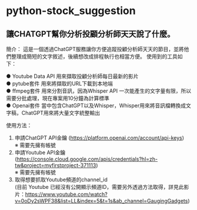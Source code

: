 # python-stock_suggestion
讓CHATGPT幫你分析投顧分析師天天說了什麼。
-------------------------------------------------------------
簡介：
這是一個透過ChatGPT服務讓你方便追蹤投顧分析師天天的節目，並將他們整理成簡短的文字敘述，後續想改成排程執行也相當方便。
使用到的工具如下：

●  Youtube Data API 用來擷取投顧分析師每日最新的影片   
●  pytube套件 用來將擷取的URL下載到本地端   
●  ffmpeg套件 用來分割音訊，因為Whisper API 一次能產生的文字量有限，所以需要分批處理，現在專案用10分鐘為計算標準   
●  Openai套件 當中包含ChatGPT以及Whisper，Whisper用來將音訊檔轉換成文字稿，ChatGPT用來將大量文字統整輸出   



使用方法：
1. 申請ChatGPT API金鑰 (https://platform.openai.com/account/api-keys)   
※ 需要先擁有帳號
2. 申請Youtube API金鑰 (https://console.cloud.google.com/apis/credentials?hl=zh-tw&project=myfirstproject-371113)  
※ 需要先擁有帳號
3. 取得想要抓取Youtube頻道的channel_id   
(目前 Youtube 已經沒有公開顯示頻道ID，需要另外透過方法取得，詳見此影片：https://www.youtube.com/watch?v=0oDy2sWPF38&list=LL&index=5&t=1s&ab_channel=GaugingGadgets)
